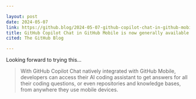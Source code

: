 ```yaml
---

layout: post
date: 2024-05-07
link: https://github.blog/2024-05-07-github-copilot-chat-in-github-mobile/
title: GitHub Copilot Chat in GitHub Mobile is now generally available
cited: The GitHub Blog

---
```


Looking forward to trying this...

> With GitHub Copilot Chat natively integrated with GitHub Mobile, developers can access their AI coding assistant to get answers for all their coding questions, or even repositories and knowledge bases, from anywhere they use mobile devices.